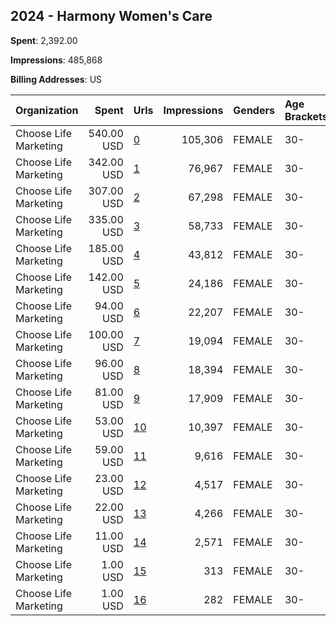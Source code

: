 ## 2024 - Harmony Women's Care 
**Spent**: 2,392.00

**Impressions**: 485,868

**Billing Addresses**: US

|Organization|Spent|Urls|Impressions|Genders|Age Brackets|Country Codes|
|:---|---:|:---|---:|:---|:---|:---|
|Choose Life Marketing|540.00 USD|[0](https://www.snap.com/political-ads/asset/793e8c0b45bacf003e1c280e00eefb1679431142eed7995c7a6a0ecee3a0373b?mediaType=mp4)|105,306|FEMALE|30-|united states|
|Choose Life Marketing|342.00 USD|[1](https://www.snap.com/political-ads/asset/964469ddf96e0064aabc2ff59b7c4c449e7f36b2f9ca0a8d5a59b9c7ddf6436d?mediaType=png)|76,967|FEMALE|30-|united states|
|Choose Life Marketing|307.00 USD|[2](https://www.snap.com/political-ads/asset/54cc6efd416c7f953ffa15e60b0dff856faba7fb5acedaaeb9b24758e7c62ad0?mediaType=png)|67,298|FEMALE|30-|united states|
|Choose Life Marketing|335.00 USD|[3](https://www.snap.com/political-ads/asset/de83564703cf6971d4c692f1eb77ee4acae53b3e60b6c1503a2e652d0cd3cc60?mediaType=png)|58,733|FEMALE|30-|united states|
|Choose Life Marketing|185.00 USD|[4](https://www.snap.com/political-ads/asset/20b23aee68d38b591055132afe83bdf52400370ebf9756a63fa99a921430b82e?mediaType=png)|43,812|FEMALE|30-|united states|
|Choose Life Marketing|142.00 USD|[5](https://www.snap.com/political-ads/asset/357fb6926c18a2c6e6249302b40890973bc6de4685234fbc07bde407224ef47e?mediaType=mp4)|24,186|FEMALE|30-|united states|
|Choose Life Marketing|94.00 USD|[6](https://www.snap.com/political-ads/asset/00db2855896e107d9e6ff984f0a4b2717247eada8f45c648e7020764091ca0a6?mediaType=png)|22,207|FEMALE|30-|united states|
|Choose Life Marketing|100.00 USD|[7](https://www.snap.com/political-ads/asset/34cc2e2d16f8e42225893bdc05da27555af2fe66188fc32432b4546317fd8907?mediaType=png)|19,094|FEMALE|30-|united states|
|Choose Life Marketing|96.00 USD|[8](https://www.snap.com/political-ads/asset/eff31bd40a35c227529b1263685645ecb8e0faecb8a0f133977eab9e4274434e?mediaType=png)|18,394|FEMALE|30-|united states|
|Choose Life Marketing|81.00 USD|[9](https://www.snap.com/political-ads/asset/a82fa21edfd14380f9bdc6264d89dfeffebadf13b270a49710ea849990e6b6dc?mediaType=png)|17,909|FEMALE|30-|united states|
|Choose Life Marketing|53.00 USD|[10](https://www.snap.com/political-ads/asset/1a1cf3f3666aaf3b49102c464193aeb2f45eb0fc7292946318e7609b5cbeeff5?mediaType=png)|10,397|FEMALE|30-|united states|
|Choose Life Marketing|59.00 USD|[11](https://www.snap.com/political-ads/asset/b64e488b58d03ad46127c9ca2104815bc10925629dbd9e5045d687969b140017?mediaType=png)|9,616|FEMALE|30-|united states|
|Choose Life Marketing|23.00 USD|[12](https://www.snap.com/political-ads/asset/d777f0f27ddb340fc10e026572ed6ef82cd00c8d66bc25c898e2b5523ed89cb8?mediaType=png)|4,517|FEMALE|30-|united states|
|Choose Life Marketing|22.00 USD|[13](https://www.snap.com/political-ads/asset/d270b5d7985408ca5d9688543f77487992dad6b0bcc8aa6f88ad5f0d5e1a275c?mediaType=png)|4,266|FEMALE|30-|united states|
|Choose Life Marketing|11.00 USD|[14](https://www.snap.com/political-ads/asset/beae6c7f8de0c1126448d7814ec8f868bf9735779516308013edcbd2b5463bcd?mediaType=png)|2,571|FEMALE|30-|united states|
|Choose Life Marketing|1.00 USD|[15](https://www.snap.com/political-ads/asset/c129306977a7e5d43053159ab652e21a9082eff83e45b1a0d842e7c5c2e71972?mediaType=png)|313|FEMALE|30-|united states|
|Choose Life Marketing|1.00 USD|[16](https://www.snap.com/political-ads/asset/d6edca556e985b0b3cb9865b78dc0c2ef7b3c08665f71297c1c8c6c33a4c6010?mediaType=png)|282|FEMALE|30-|united states|
